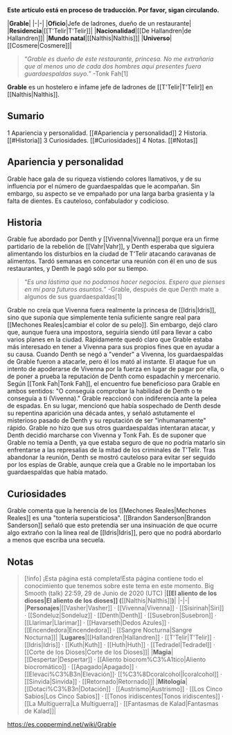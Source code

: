 **Este artículo está en proceso de traducción. Por favor, sigan circulando.**


|**Grable**|
|-|-|
|**Oficio**|Jefe de ladrones, dueño de un restaurante|
|**Residencia**|[[T'Telir\|T'Telir]]|
|**Nacionalidad**|[[De Hallandren\|de Hallandren]]|
|**Mundo natal**|[[Nalthis\|Nalthis]]|
|**Universo**|[[Cosmere\|Cosmere]]|

>“*Grable es dueño de este restaurante, princesa. No me extrañaría que al menos uno de cada dos hombres aquí presentes fuera guardaespaldas suyo.*”
\-Tonk Fah[1]


**Grable** es un hostelero e infame jefe de ladrones de [[T'Telir\|T'Telir]] en [[Nalthis\|Nalthis]].

## Sumario

1 Apariencia y personalidad. [[#Apariencia y personalidad]] 
2 Historia. [[#Historia]] 
3 Curiosidades. [[#Curiosidades]] 
4 Notas. [[#Notas]] 


## Apariencia y personalidad
Grable hace gala de su riqueza vistiendo colores llamativos, y de su influencia por el número de guardaespaldas que le acompañan. Sin embargo, su aspecto se ve empañado por una larga barba grasienta y la falta de dientes. Es cauteloso, confabulador y codicioso.

## Historia
Grable fue abordado por Denth y [[Vivenna\|Vivenna]] porque era un firme partidario de la rebelión de [[Vahr\|Vahr]], y Denth esperaba que siguiera alimentando los disturbios en la ciudad de T'Telir atacando caravanas de alimentos. Tardó semanas en concertar una reunión con él en uno de sus restaurantes, y Denth le pagó sólo por su tiempo.

>“*Es una lástima que no podamos hacer negocios. Espero que pienses en mí para futuros asuntos.*”
\-Grable, después de que Denth mate a algunos de sus guardaespaldas[1]

Grable no creía que Vivenna fuera realmente la princesa de [[Idris\|Idris]], sino que suponía que simplemente tenía suficiente sangre real para [[Mechones Reales\|cambiar el color de su pelo]]. Sin embargo, dejó claro que, aunque fuera una impostora, seguiría siendo útil para llevar a cabo varios planes en la ciudad. Rápidamente quedó claro que Grable estaba más interesado en tener a Vivenna para sus propios fines que en ayudar a su causa.
Cuando Denth se negó a "vender" a Vivenna, los guardaespaldas de Grable fueron a atacarle, pero él los mató al instante. El ataque fue un intento de apoderarse de Vivenna por la fuerza en lugar de pagar por ella, o de poner a prueba la reputación de Denth como espadachín y mercenario. Según [[Tonk Fah\|Tonk Fah]], el encuentro fue beneficioso para Grable en ambos sentidos: "O conseguía comprobar la habilidad de Denth o te conseguía a ti (Vivenna)."
Grable reaccionó con indiferencia ante la pelea de espadas. En su lugar, mencionó que había sospechado de Denth desde su repentina aparición una década antes, y señaló astutamente el misterioso pasado de Denth y su reputación de ser "inhumanamente" rápido. Grable no hizo que sus otros guardaespaldas intentaran atacar, y Denth decidió marcharse con Vivenna y Tonk Fah. Es de suponer que Grable no temía a Denth, ya que estaba seguro de que no podría matarlo sin enfrentarse a las represalias de la mitad de los criminales de T'Telir. Tras abandonar la reunión, Denth se mostró cauteloso para evitar ser seguido por los espías de Grable, aunque creía que a Grable no le importaban los guardaespaldas que había matado.

## Curiosidades
Grable comenta que la herencia de los [[Mechones Reales\|Mechones Reales]] es una "tontería supersticiosa". [[Brandon Sanderson\|Brandon Sanderson]] señaló que esto pretendía ser una insinuación de que ocurre algo extraño con la línea real de [[Idris\|Idris]], pero que no podrá abordarlo a menos que escriba una secuela.
## Notas

> [!info] ¡Esta página está completa!Esta página contiene todo el conocimiento que tenemos sobre este tema en este momento.
Big Smooth (talk) 22:59, 29 de Junio de 2020 (UTC)
|**[[El aliento de los dioses\|El aliento de los dioses]] (**[[Nalthis\|Nalthis]]**)**|
|-|-|
|**Personajes**|[[Vasher\|Vasher]] · [[Vivenna\|Vivenna]] · [[Sisirinah\|Siri]] · [[Sondeluz\|Sondeluz]] · [[Denth\|Denth]] · [[Susebron\|Susebron]] · [[Llarimar\|Llarimar]] · [[Havarseth\|Dedos Azules]] · [[Encendedora\|Encendedora]] · [[Sangre Nocturna\|Sangre Nocturna]]|
|**Lugares**|[[Hallandren\|Hallandren]] · [[T'Telir\|T'Telir]] · [[Idris\|Idris]] · [[Kuth\|Kuth]] · [[Huth\|Huth]] · [[Tedradel\|Tedradel]] · [[Corte de los Dioses\|Corte de los Dioses]]|
|**Magia**|[[Despertar\|Despertar]] · [[Aliento biocrom%C3%A1tico\|Aliento biocromático]] · [[Apagado\|Apagado]] · [[Elevaci%C3%B3n\|Elevación]]· [[%C3%8Dcoralcohol\|Ícoralcohol]] · [[Sinvida\|Sinvida]] · [[Retornado\|Retornado]]|
|**Mitología**|[[Dotaci%C3%B3n\|Dotación]] · [[Austrismo\|Austrismo]] · [[Los Cinco Sabios\|Los Cinco Sabios]] · [[Tonos iridiscentes\|Tonos iridiscentes]] · [[La Multiguerra\|La Multiguerra]] · [[Fantasmas de Kalad\|Fantasmas de Kalad]]|



https://es.coppermind.net/wiki/Grable